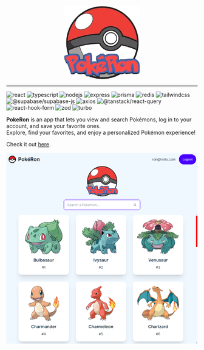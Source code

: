 <p align="center">
  <img src="./apps/client/public/pokeron.png" width="200" alt="logo"/>
</p>

---

![react](https://img.shields.io/badge/-react-darkslategray?style=for-the-badge&logo=react&color=1c1c1c&logoColor=61DAFB)
![typescript](https://img.shields.io/badge/-typescript-darkslategray?style=for-the-badge&logo=typescript&color=1c1c1c&logoColor=3178C6)
![nodejs](https://img.shields.io/badge/-node.js-darkslategray?style=for-the-badge&logo=node.js&color=1c1c1c&logoColor=8CC84B)
![express](https://img.shields.io/badge/-express-darkslategray?style=for-the-badge&logo=express&color=1c1c1c&logoColor=000000)
![prisma](https://img.shields.io/badge/-prisma-darkslategray?style=for-the-badge&logo=prisma&color=1c1c1c&logoColor=2D3748)
![redis](https://img.shields.io/badge/-redis-darkslategray?style=for-the-badge&logo=redis&color=1c1c1c&logoColor=DC382D)
![tailwindcss](https://img.shields.io/badge/-tailwindcss-darkslategray?style=for-the-badge&logo=tailwindcss&color=1c1c1c&logoColor=38B2AC)
![@supabase/supabase-js](https://img.shields.io/badge/-@supabase/supabase--js-darkslategray?style=for-the-badge&logo=supabase&color=1c1c1c&logoColor=3F5D7D)
![axios](https://img.shields.io/badge/-axios-darkslategray?style=for-the-badge&logo=axios&color=1c1c1c&logoColor=5A29E3)
![@tanstack/react-query](https://img.shields.io/badge/-@tanstack/react--query-darkslategray?style=for-the-badge&logo=react-query&color=1c1c1c&logoColor=FF8C00)
![react-hook-form](https://img.shields.io/badge/-react--hook--form-darkslategray?style=for-the-badge&logo=react&color=1c1c1c&logoColor=00BFFF)
![zod](https://img.shields.io/badge/-zod-darkslategray?style=for-the-badge&logo=zod&color=1c1c1c&logoColor=E34F26)
![turbo](https://img.shields.io/badge/-turbo-darkslategray?style=for-the-badge&logo=turbo&color=1c1c1c&logoColor=8B5CF6)


**PokeRon** is an app that lets you view and search Pokémons, log in to your account, and save your favorite ones.  
Explore, find your favorites, and enjoy a personalized Pokémon experience!

Check it out [here](https://ba2sik.github.io/PokeRon/).

![PokeRon Screenshot](/apps/client/public/screenshot.png)
